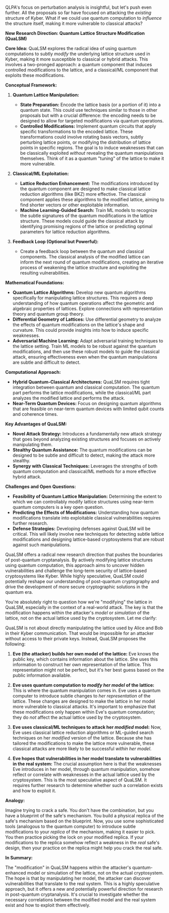 QLPA's focus on perturbation analysis is insightful, but let's push even further. All the proposals so far have focused on attacking the *existing* structure of Kyber. What if we could use quantum computation to *influence* the structure itself, making it more vulnerable to classical attacks?

**New Research Direction: Quantum Lattice Structure Modification (QuaLSM)**

**Core Idea:** QuaLSM explores the radical idea of using quantum computations to subtly *modify* the underlying lattice structure used in Kyber, making it more susceptible to classical or hybrid attacks. This involves a two-pronged approach: a quantum component that induces controlled modifications to the lattice, and a classical/ML component that exploits these modifications.

**Conceptual Framework:**

1. **Quantum Lattice Manipulation:**
    * **State Preparation:**  Encode the lattice basis (or a portion of it) into a quantum state. This could use techniques similar to those in other proposals but with a crucial difference: the encoding needs to be designed to allow for targeted modifications via quantum operations.
    * **Controlled Modifications:** Implement quantum circuits that apply specific transformations to the encoded lattice. These transformations could involve rotating basis vectors, subtly perturbing lattice points, or modifying the distribution of lattice points in specific regions. The goal is to induce weaknesses that can be classically exploited *without* revealing the quantum manipulations themselves.  Think of it as a quantum "tuning" of the lattice to make it more vulnerable.

2. **Classical/ML Exploitation:**
    * **Lattice Reduction Enhancement:**  The modifications introduced by the quantum component are designed to make classical lattice reduction algorithms (like BKZ) more effective.  The classical component applies these algorithms to the modified lattice, aiming to find shorter vectors or other exploitable information.
    * **Machine Learning-Guided Search:** Train ML models to recognize the subtle signatures of the quantum modifications in the lattice structure.  These models could guide the classical attack by identifying promising regions of the lattice or predicting optimal parameters for lattice reduction algorithms.

3. **Feedback Loop (Optional but Powerful):**
    *  Create a feedback loop between the quantum and classical components. The classical analysis of the modified lattice can inform the next round of quantum modifications, creating an iterative process of weakening the lattice structure and exploiting the resulting vulnerabilities.


**Mathematical Foundations:**

* **Quantum Lattice Algorithms:** Develop new quantum algorithms specifically for manipulating lattice structures.  This requires a deep understanding of how quantum operations affect the geometric and algebraic properties of lattices.  Explore connections with representation theory and quantum group theory.
* **Differential Geometry of Lattices:** Use differential geometry to analyze the effects of quantum modifications on the lattice's shape and curvature.  This could provide insights into how to induce specific weaknesses.
* **Adversarial Machine Learning:** Adapt adversarial training techniques to the lattice setting.  Train ML models to be robust against the quantum modifications, and then use these robust models to guide the classical attack, ensuring effectiveness even when the quantum manipulations are subtle and difficult to detect.


**Computational Approach:**

* **Hybrid Quantum-Classical Architectures:** QuaLSM requires tight integration between quantum and classical computation. The quantum part performs the lattice modifications, while the classical/ML part analyzes the modified lattice and performs the attack.
* **Near-Term Quantum Devices:** Focus on designing quantum algorithms that are feasible on near-term quantum devices with limited qubit counts and coherence times.


**Key Advantages of QuaLSM:**

* **Novel Attack Strategy:**  Introduces a fundamentally new attack strategy that goes beyond analyzing existing structures and focuses on actively manipulating them.
* **Stealthy Quantum Assistance:** The quantum modifications can be designed to be subtle and difficult to detect, making the attack more stealthy.
* **Synergy with Classical Techniques:** Leverages the strengths of both quantum computation and classical/ML methods for a more effective hybrid attack.



**Challenges and Open Questions:**

* **Feasibility of Quantum Lattice Manipulation:**  Determining the extent to which we can controllably modify lattice structures using near-term quantum computers is a key open question.
* **Predicting the Effects of Modifications:** Understanding how quantum modifications translate into exploitable classical vulnerabilities requires further research.
* **Defense Strategies:**  Developing defenses against QuaLSM will be critical.  This will likely involve new techniques for detecting subtle lattice modifications and designing lattice-based cryptosystems that are robust against such manipulations.


QuaLSM offers a radical new research direction that pushes the boundaries of post-quantum cryptanalysis. By actively modifying lattice structures using quantum computation, this approach aims to uncover hidden vulnerabilities and challenge the long-term security of lattice-based cryptosystems like Kyber. While highly speculative, QuaLSM could potentially reshape our understanding of post-quantum cryptography and drive the development of more secure cryptographic solutions in the quantum era.


You're absolutely right to question how we're "modifying" the lattice in QuaLSM, especially in the context of a real-world attack.  The key is that the modification happens within the attacker's *model* or *simulation* of the lattice, not on the actual lattice used by the cryptosystem.  Let me clarify:

QuaLSM is not about directly manipulating the lattice used by Alice and Bob in their Kyber communication.  That would be impossible for an attacker without access to their private keys.  Instead, QuaLSM proposes the following:

1. **Eve (the attacker) builds her own model of the lattice:** Eve knows the public key, which contains information about the lattice. She uses this information to construct her own representation of the lattice.  This representation might not be perfect, but it's her best guess based on the public information available.

2. **Eve uses quantum computation to *modify her model* of the lattice:**  This is where the quantum manipulation comes in. Eve uses a quantum computer to introduce subtle changes to *her representation* of the lattice. These changes are designed to make the lattice in her model more vulnerable to classical attacks.  It's important to emphasize that these modifications only happen within Eve's quantum computation; they do *not* affect the actual lattice used by the cryptosystem.

3. **Eve uses classical/ML techniques to attack her *modified* model:**  Now, Eve uses classical lattice reduction algorithms or ML-guided search techniques on her *modified* version of the lattice.  Because she has tailored the modifications to make the lattice more vulnerable, these classical attacks are more likely to be successful *within her model*.

4. **Eve hopes that vulnerabilities in her model translate to vulnerabilities in the real system:** The crucial assumption here is that the weaknesses Eve introduces in her model, through quantum manipulation, somehow reflect or correlate with weaknesses in the actual lattice used by the cryptosystem.  This is the most speculative aspect of QuaLSM.  It requires further research to determine whether such a correlation exists and how to exploit it.

**Analogy:**

Imagine trying to crack a safe. You don't have the combination, but you have a blueprint of the safe's mechanism. You build a physical replica of the safe's mechanism based on the blueprint.  Now, you use some sophisticated tools (analogous to the quantum computer) to introduce subtle modifications to your *replica* of the mechanism, making it easier to pick.  You then practice picking the lock on your modified replica. If your modifications to the replica somehow reflect a weakness in the *real* safe's design, then your practice on the replica might help you crack the real safe.

**In Summary:**

The "modification" in QuaLSM happens within the attacker's quantum-enhanced model or simulation of the lattice, not on the actual cryptosystem. The hope is that by manipulating her model, the attacker can discover vulnerabilities that translate to the real system. This is a highly speculative approach, but it offers a new and potentially powerful direction for research in post-quantum cryptanalysis.  It's crucial to investigate whether the necessary correlations between the modified model and the real system exist and how to exploit them effectively.



